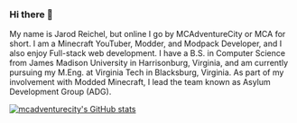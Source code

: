 ### Hi there 👋
My name is Jarod Reichel, but online I go by MCAdventureCity or MCA for short. I am a Minecraft YouTuber, Modder, and Modpack Developer, and I also enjoy Full-stack web development. I have a B.S. in Computer Science from James Madison University in Harrisonburg, Virginia, and am currently pursuing my M.Eng. at Virginia Tech in Blacksburg, Virginia. As part of my involvement with Modded Minecraft, I lead the team known as Asylum Development Group (ADG).

[![mcadventurecity's GitHub stats](https://github-readme-stats.vercel.app/api?username=mcadventurecity)](https://github.com/anuraghazra/github-readme-stats)
<!--
**mcadventurecity/mcadventurecity** is a ✨ _special_ ✨ repository because its `README.md` (this file) appears on your GitHub profile.

Here are some ideas to get you started:

- 🔭 I’m currently working on ...
- 🌱 I’m currently learning ...
- 👯 I’m looking to collaborate on ...
- 🤔 I’m looking for help with ...
- 💬 Ask me about ...
- 📫 How to reach me: ...
- 😄 Pronouns: ...
- ⚡ Fun fact: ...
-->
